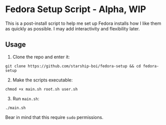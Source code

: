 # Fedora Setup Script - Alpha, WIP
This is a post-install script to help me set up Fedora installs how I like them as quickly as possible. I may add interactivity and flexibility later.

## Usage

1. Clone the repo and enter it:
```
git clone https://github.com/starship-boi/fedora-setup && cd fedora-setup
```
2. Make the scripts executable:
```
chmod +x main.sh root.sh user.sh
```
3. Run `main.sh`:
```
./main.sh
```
Bear in mind that this require `sudo` permissions.
